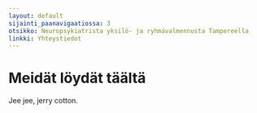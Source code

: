 ```yaml
---
layout: default
sijainti_paanavigaatiossa: 3
otsikko: Neuropsykiatrista yksilö- ja ryhmävalmennusta Tampereella
linkki: Yhteystiedot
---
```


Meidät löydät täältä
====================

Jee jee, jerry cotton.